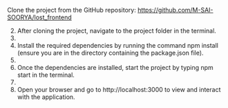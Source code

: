 
 Clone the project from the GitHub repository:
     https://github.com/M-SAI-SOORYA/lost_frontend
     
2. After cloning the project, navigate to the project folder in the terminal.
3. 
4. Install the required dependencies by running the command npm install (ensure you are in the directory containing the package.json file).
5. 
6. Once the dependencies are installed, start the project by typing npm start in the terminal.
7. 
8. Open your browser and go to http://localhost:3000 to view and interact with the application.

